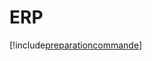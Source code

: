# ERP

[!include[preparationcommande](erp.preparationcommande.autogen.md)]




















































































